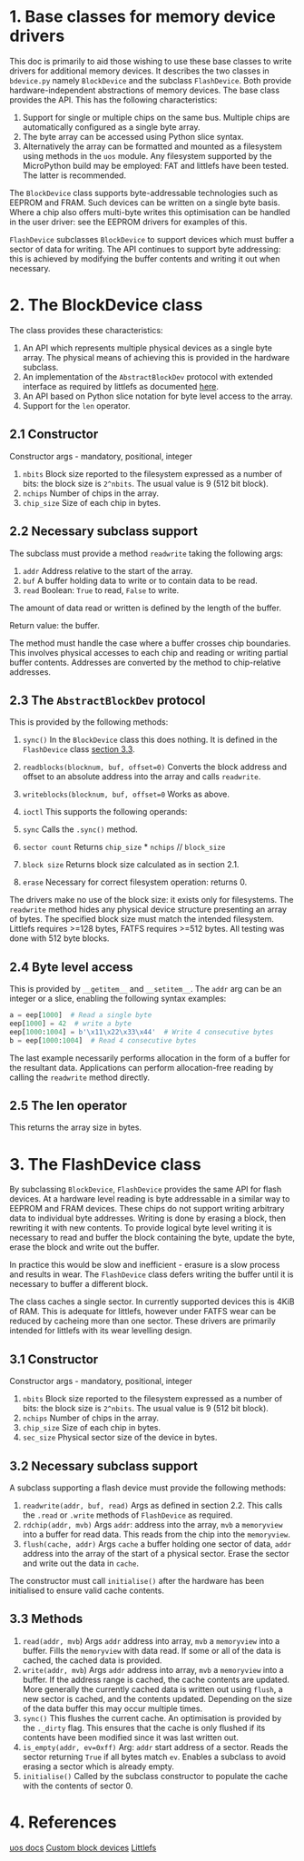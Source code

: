 # 1. Base classes for memory device drivers

This doc is primarily to aid those wishing to use these base classes to write
drivers for additional memory devices. It describes the two classes in
`bdevice.py` namely `BlockDevice` and the subclass `FlashDevice`. Both provide
hardware-independent abstractions of memory devices. The base class provides
the API. This has the following characteristics:
 1. Support for single or multiple chips on the same bus. Multiple chips are
 automatically configured as a single byte array.
 2. The byte array can be accessed using Python slice syntax.
 3. Alternatively the array can be formatted and mounted as a filesystem using
 methods in the `uos` module. Any filesystem supported by the MicroPython build
 may be employed: FAT and littlefs have been tested. The latter is recommended.

The `BlockDevice` class supports byte-addressable technologies such as EEPROM
and FRAM. Such devices can be written on a single byte basis. Where a chip also
offers multi-byte writes this optimisation can be handled in the user driver:
see the EEPROM drivers for examples of this.

`FlashDevice` subclasses `BlockDevice` to support devices which must buffer a
sector of data for writing. The API continues to support byte addressing: this
is achieved by modifying the buffer contents and writing it out when necessary.

# 2. The BlockDevice class

The class provides these characteristics:
 1. An API which represents multiple physical devices as a single byte array.
 The physical means of achieving this is provided in the hardware subclass.
 2. An implementation of the `AbstractBlockDev` protocol with extended
 interface as required by littlefs as documented
 [here](http://docs.micropython.org/en/latest/library/uos.html).
 3. An API based on Python slice notation for byte level access to the array.
 4. Support for the `len` operator.

## 2.1 Constructor

Constructor args - mandatory, positional, integer
 1. `nbits` Block size reported to the filesystem expressed as a number of
 bits: the block size is `2^nbits`. The usual value is 9 (512 bit block).
 2. `nchips` Number of chips in the array.
 3. `chip_size` Size of each chip in bytes.

## 2.2 Necessary subclass support

The subclass must provide a method `readwrite` taking the following args:
 1. `addr` Address relative to the start of the array.
 2. `buf` A buffer holding data to write or to contain data to be read.
 3. `read` Boolean: `True` to read, `False` to write.

The amount of data read or written is defined by the length of the buffer.

Return value: the buffer.

The method must handle the case where a buffer crosses chip boundaries. This
involves physical accesses to each chip and reading or writing partial buffer
contents. Addresses are converted by the method to chip-relative addresses.

## 2.3 The `AbstractBlockDev` protocol

This is provided by the following methods:
 1. `sync()` In the `BlockDevice` class this does nothing. It is defined in the
 `FlashDevice` class [section 3.3](./BASE_CLASSES.md#33-methods).
 2. `readblocks(blocknum, buf, offset=0)` Converts the block address and offset
 to an absolute address into the array and calls `readwrite`.
 3. `writeblocks(blocknum, buf, offset=0` Works as above.
 4. `ioctl` This supports the following operands:

 3. `sync` Calls the `.sync()` method.
 4. `sector count` Returns `chip_size` * `nchips` // `block_size`
 5. `block size`  Returns block size calculated as in section 2.1.
 6. `erase` Necessary for correct filesystem operation: returns 0.

The drivers make no use of the block size: it exists only for filesystems. The
`readwrite` method hides any physical device structure presenting an array of
bytes. The specified block size must match the intended filesystem. Littlefs
requires >=128 bytes, FATFS requires >=512 bytes. All testing was done with 512
byte blocks.

## 2.4 Byte level access

This is provided by `__getitem__` and `__setitem__`. The `addr` arg can be an
integer or a slice, enabling the following syntax examples:
```python
a = eep[1000]  # Read a single byte
eep[1000] = 42  # write a byte
eep[1000:1004] = b'\x11\x22\x33\x44'  # Write 4 consecutive bytes
b = eep[1000:1004]  # Read 4 consecutive bytes
```
The last example necessarily performs allocation in the form of a buffer for
the resultant data. Applications can perform allocation-free reading by calling
the `readwrite` method directly.

## 2.5 The len operator

This returns the array size in bytes.

# 3. The FlashDevice class

By subclassing `BlockDevice`, `FlashDevice` provides the same API for flash
devices. At a hardware level reading is byte addressable in a similar way to
EEPROM and FRAM devices. These chips do not support writing arbitrary data to
individual byte addresses. Writing is done by erasing a block, then rewriting
it with new contents. To provide logical byte level writing it is necessary to
read and buffer the block containing the byte, update the byte, erase the block
and write out the buffer.

In practice this would be slow and inefficient - erasure is a slow process and
results in wear. The `FlashDevice` class defers writing the buffer until it is
necessary to buffer a different block.

The class caches a single sector. In currently supported devices this is 4KiB
of RAM. This is adequate for littlefs, however under FATFS wear can be reduced
by cacheing more than one sector. These drivers are primarily intended for
littlefs with its wear levelling design.

## 3.1 Constructor

Constructor args - mandatory, positional, integer
 1. `nbits` Block size reported to the filesystem expressed as a number of
 bits: the block size is `2^nbits`. The usual value is 9 (512 bit block).
 2. `nchips` Number of chips in the array.
 3. `chip_size` Size of each chip in bytes.
 4. `sec_size` Physical sector size of the device in bytes.

## 3.2 Necessary subclass support

A subclass supporting a flash device must provide the following methods:
 1. `readwrite(addr, buf, read)` Args as defined in section 2.2. This calls the
 `.read` or `.write` methods of `FlashDevice` as required.
 2. `rdchip(addr, mvb)` Args `addr`: address into the array, `mvb` a
 `memoryview` into a buffer for read data. This reads from the chip into the
 `memoryview`.
 3. `flush(cache, addr)` Args `cache` a buffer holding one sector of data,
 `addr` address into the array of the start of a physical sector. Erase the
 sector and write out the data in `cache`.

The constructor must call `initialise()` after the hardware has been
initialised to ensure valid cache contents.

## 3.3 Methods

 1. `read(addr, mvb`) Args `addr` address into array, `mvb` a `memoryview` into
 a buffer. Fills the `memoryview` with data read. If some or all of the data is
 cached, the cached data is provided.
 2. `write(addr, mvb`) Args `addr` address into array, `mvb` a `memoryview`
 into a buffer. If the address range is cached, the cache contents are updated.
 More generally the currently cached data is written out using `flush`, a new
 sector is cached, and the contents updated. Depending on the size of the data
 buffer this may occur multiple times.
 3. `sync()` This flushes the current cache. An optimisation is provided by the
 `._dirty` flag. This ensures that the cache is only flushed if its contents
 have been modified since it was last written out.
 4. `is_empty(addr, ev=0xff)` Arg: `addr` start address of a sector. Reads the
 sector returning `True` if all bytes match `ev`. Enables a subclass to avoid
 erasing a sector which is already empty.
 5. `initialise()` Called by the subclass constructor to populate the cache
 with the contents of sector 0.

# 4. References

[uos docs](http://docs.micropython.org/en/latest/library/uos.html)
[Custom block devices](http://docs.micropython.org/en/latest/reference/filesystem.html#custom-block-devices)
[Littlefs](https://github.com/ARMmbed/littlefs/blob/master/DESIGN.md)

